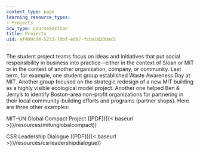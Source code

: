 ```yaml
---
content_type: page
learning_resource_types:
- Projects
ocw_type: CourseSection
title: Projects
uid: af499cd4-5233-70bf-ed87-fcba1d200ac5
---
```


The student project teams focus on ideas and initiatives that put social responsibility in business into practice--either in the context of Sloan or MIT or in the context of another organization, company, or community. Last term, for example, one student group established Waste Awareness Day at MIT. Another group focused on the strategic redesign of a new MIT building as a highly visible ecological model project. Another one helped Ben & Jerry’s to identify Boston-area non-profit organizations for partnering in their local community-building efforts and programs (partner shops). Here are three other examples:

MIT–UN Global Compact Project ([PDF]({{< baseurl >}}/resources/mitunglobalcompact))

CSR Leadership Dialogue ([PDF]({{< baseurl >}}/resources/csrleadershipdialogue))
